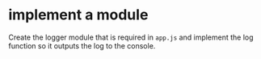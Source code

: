 # implement a module
Create the logger module that is required in `app.js` and implement the log function so it outputs the log to the console. 
